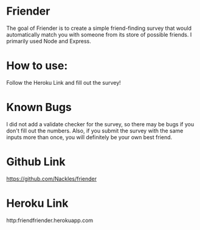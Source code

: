 # Friender
The goal of Friender is to create a simple friend-finding survey that would automatically match you with someone from its store of possible friends. I primarily used Node and Express.

# How to use:
Follow the Heroku Link and fill out the survey!

# Known Bugs
I did not add a validate checker for the survey, so there may be bugs if you don't fill out the numbers. Also, if you submit the survey with the same inputs more than once, you will definitely be your own best friend.

# Github Link
https://github.com/Nackles/friender

# Heroku Link
http:friendfriender.herokuapp.com